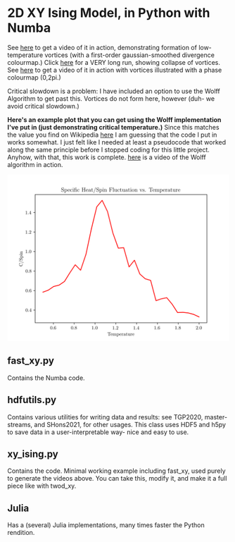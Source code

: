 # 2D XY Ising Model, in Python with Numba
See [here](https://www.youtube.com/watch?v=5ZzX12x073k) to get a video of it in action, demonstrating formation of low-temperature vortices (with a first-order gaussian-smoothed divergence colourmap.) Click [here](https://www.youtube.com/watch?v=8lncCFxXaWM) for a VERY long run, showing collapse of vortices. See [here](https://www.youtube.com/watch?v=r5w7IQqBi7Q) to get a video of it in action with vortices illustrated with a phase colourmap (0,2pi.) 

Critical slowdown is a problem: I have included an option to use the Wolff Algorithm to get past this. Vortices do not form here, however (duh- we avoid critical slowdown.) 

**Here's an example plot that you can get using the Wolff implementation I've put in (just demonstrating critical temperature.)** Since this matches the value you find on Wikipedia [here](https://en.wikipedia.org/wiki/Classical_XY_model#/media/File:XY_SpecificHeat.svg) I am guessing that the code I put in works somewhat. I just felt like I needed at least a pseudocode that worked along the same principle before I stopped coding for this little project. Anyhow, with that, this work is complete. [here](https://www.youtube.com/watch?v=jbjJqt6ZBK8) is a video of the Wolff algorithm in action.

![alt text](https://github.com/callous4567/UoE-Projects/blob/master/SimAndVis/C1_2/g_multi.png)



## fast_xy.py
Contains the Numba code. 

## hdfutils.py 
Contains various utilities for writing data and results: see TGP2020, master-streams, and SHons2021, for other usages.
This class uses HDF5 and h5py to save data in a user-interpretable way- nice and easy to use.

## xy_ising.py 

Contains the code. Minimal working example including fast_xy, used purely to generate the videos above. You can take this, modify it, and make it a full piece like with twod_xy. 

## Julia 

Has a (several) Julia implementations, many times faster the Python rendition.